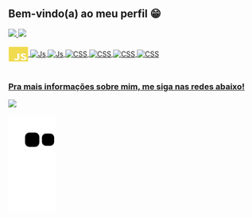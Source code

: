 <link rel="stylesheet" href="https://cdn.jsdelivr.net/gh/devicons/devicon@v2.15.1/devicon.min.css">

## Bem-vindo(a) ao meu perfil 😁

 <div>
  <a href="https://github.com/Salomao123">
  <img height="180em" src="https://github-readme-stats.vercel.app/api?username=Salomao123&show_icons=true&theme=tokyonight&include_all_commits=true&count_private=true"/>
  <img height="180em" src="https://github-readme-stats.vercel.app/api/top-langs/?username=Salomao123&layout=compact&langs_count=6&theme=tokyonight"/>
</div>
<div style="display: inline_block"><br>
  <img align="center" alt="Js" height="30" width="40" src="https://raw.githubusercontent.com/devicons/devicon/master/icons/javascript/javascript-plain.svg">
 <img align="center" alt="Js" height="30" width="40" src="https://cdn.jsdelivr.net/gh/devicons/devicon/icons/react/react-original.svg" />      
 <img  align="center" alt="Js" height="50" width="60" src="https://cdn.jsdelivr.net/gh/devicons/devicon/icons/spring/spring-original-wordmark.svg" />
          
<img align="center" alt="CSS" height="30" width="40" src="https://cdn.jsdelivr.net/gh/devicons/devicon/icons/kubernetes/kubernetes-plain.svg" />
<img  align="center" alt="CSS" height="30" width="40" src="https://cdn.jsdelivr.net/gh/devicons/devicon/icons/amazonwebservices/amazonwebservices-plain-wordmark.svg" />
<img align="center" alt="CSS" height="30" width="40" src="https://cdn.jsdelivr.net/gh/devicons/devicon/icons/typescript/typescript-original.svg" />  
 
  <img align="center" alt="CSS" height="70" width="60" src="https://cdn.jsdelivr.net/gh/devicons/devicon/icons/oracle/oracle-original.svg" />
</div>
 <br>
 
  ### Pra mais informações sobre mim, me siga nas redes abaixo!
 
<div> 
  <a href="https://www.linkedin.com/in/salomao123/" target="_blank"><img src="https://img.shields.io/badge/-LinkedIn-%230077B5?style=for-the-badge&logo=linkedin&logoColor=white" target="_blank"></a>
 
  ![Snake animation](https://github.com/Salomao123/Salomao123/blob/output/github-contribution-grid-snake.svg)
</div>
